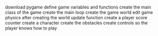 download pygame
define game variables and functions
create the main class of the game
create the main loop
create the game world
edit game physics after creating the world
update function
create a player score counter
create a character
create the obstacles
create controls so the player knows how to play
